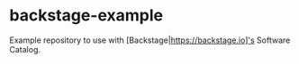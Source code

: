 # backstage-example
Example repository to use with [Backstage|https://backstage.io]'s Software Catalog.
